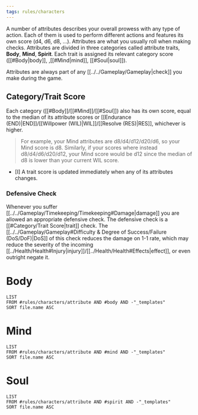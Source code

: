 ```yaml
---
tags: rules/characters
---
```

A number of attributes describes your overall prowess with any type of action. Each of them is used to perform different actions and features its own score (d4, d6, d8, …). Attributes are what you usually roll when making checks.
Attributes are divided in three categories called attribute traits, **Body**, **Mind**, **Spirit**. Each trait is assigned its relevant category score ([[#Body|body]], ,[[#Mind|mind]], [[#Soul|soul]]).

Attributes are always part of any [[../../Gameplay/Gameplay|check]] you make during the game.

## Category/Trait Score
Each category ([[#Body]]/[[#Mind]]/[[#Soul]]) also has its own score, equal to the median of its attribute scores or [[Endurance (END)|END]]/[[Willpower (WIL)|WIL]]/[[Resolve (RES)|RES]], whichever is higher.
> For example, your Mind attributes are d8/d4/d12/d20/d6, so your Mind score is d8.
> Similarly, if your scores where instead d8/d4/d6/d20/d12, your Mind score would be d12 since the median of d8 is lower than your current WIL score.

- [I] A trait score is updated immediately when any of its attributes changes.

### Defensive Check
Whenever you suffer [[../../Gameplay/Timekeeping/Timekeeping#Damage|damage]] you are allowed an appropriate defensive check. The defensive check is a [[#Category/Trait Score|trait]] check. The [[../../Gameplay/Gameplay#Difficulty & Degree of Success/Failure (DoS/DoF)|DoS]] of this check reduces the damage on 1-1 rate, which may reduce the severity of the incoming [[../Health/Health#Injury|injury]]/[[../Health/Health#Effects|effect]], or even outright negate it.

# Body
```dataview
LIST
FROM #rules/characters/attribute AND #body AND -"_templates"
SORT file.name ASC
```


# Mind
```dataview
LIST
FROM #rules/characters/attribute AND #mind AND -"_templates"
SORT file.name ASC
```


# Soul
```dataview
LIST
FROM #rules/characters/attribute AND #spirit AND -"_templates"
SORT file.name ASC
```
